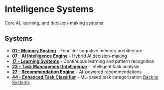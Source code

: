 # Intelligence Systems

Core AI, learning, and decision-making systems.

## Systems

- **[01 - Memory System](01-memory-system.md)** - Four-tier cognitive memory architecture
- **[07 - AI Intelligence Engine](07-ai-intelligence-engine.md)** - Hybrid AI decision-making
- **[17 - Learning Systems](17-learning-systems.md)** - Continuous learning and pattern recognition
- **[23 - Task Management Intelligence](23-task-management-intelligence.md)** - Intelligent task analysis
- **[27 - Recommendation Engine](27-recommendation-engine.md)** - AI-powered recommendations
- **[44 - Enhanced Task Classifier](44-enhanced-task-classifier.md)** - ML-based task categorization
[Back to Systems](../README.md)
